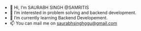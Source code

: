 - 👋 Hi, I’m SAURABH SINGH @SAMRITIS
- 👀 I’m interested in problem solving and backend development.
- 🌱 I’m currently learning Backend Developement.
- 📫 You can mail me on saurabhsinghggu@gmail.com

<!---
SAMRITIS/SAMRITIS is a ✨ special ✨ repository because its `README.md` (this file) appears on your GitHub profile.
You can click the Preview link to take a look at your changes.
--->
